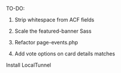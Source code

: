 TO-DO:

1) Strip whitespace from ACF fields
2) Scale the featured-banner Sass
3) Refactor page-events.php

1) Add vote options on card details matches


Install LocalTunnel